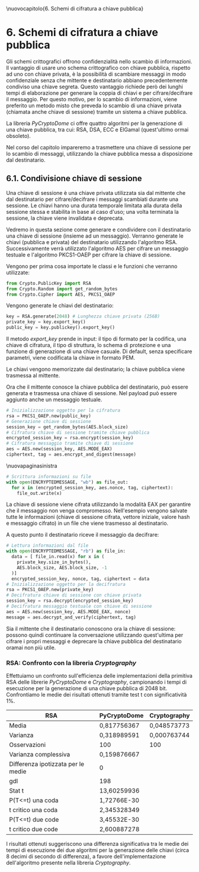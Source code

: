 \nuovocapitolo{6. Schemi di cifratura a chiave pubblica}

# 6. Schemi di cifratura a chiave pubblica
Gli schemi crittografici offrono confidenzialità nello scambio di informazioni.
Il vantaggio di usare uno schema crittografico con chiave pubblica, rispetto ad uno con chiave privata, è la possibilità di scambiare messaggi in modo confidenziale senza che mittente e destinatario abbiano precedentemente condiviso una chiave segreta.
Questo vantaggio richiede però dei lunghi tempi di elaborazione per generare la coppia di chiavi e per cifrare/decifrare il messaggio.
Per questo motivo, per lo scambio di informazioni, viene preferito un metodo misto che preveda lo scambio di una chiave privata (chiamata anche chiave di sessione) tramite un sistema a chiave pubblica.

La libreria *PyCryptoDome* ci offre quattro algoritmi per la generazione di una chiave pubblica, tra cui: RSA, DSA, ECC e ElGamal (quest'ultimo ormai obsoleto).

Nel corso del capitolo impareremo a trasmettere una chiave di sessione per lo scambio di messaggi, utilizzando la chiave pubblica messa a disposizione dal destinatario.

## 6.1. Condivisione chiave di sessione
Una chiave di sessione è una chiave privata utilizzata sia dal mittente che dal destinatario per cifrare/decifrare i messaggi scambiati durante una sessione. Le chiavi hanno una durata temporale limitata alla durata della sessione stessa e stabilita in base al caso d'uso; una volta terminata la sessione, la chiave viene invalidata e deprecata.

Vedremo in questa sezione come generare e condividere con il destinatario una chiave di sessione (insieme ad un messaggio). Verranno generate le chiavi (pubblica e privata) del destinatario utilizzando l'algoritmo RSA. Successivamente verrà utilizzato l'algoritmo AES per cifrare un messaggio testuale e l'algoritmo PKCS1-OAEP per cifrare la chiave di sessione.

Vengono per prima cosa importate le classi e le funzioni che verranno utilizzate:

```python
from Crypto.PublicKey import RSA
from Crypto.Random import get_random_bytes
from Crypto.Cipher import AES, PKCS1_OAEP
```

Vengono generate le chiavi del destinatario:

```python
key = RSA.generate(2048) # Lunghezza chiave privata (256B)
private_key = key.export_key()
public_key = key.publickey().export_key()
```

Il metodo *export_key* prende in input: il tipo di formato per la codifica, una chiave di cifratura, il tipo di struttura, lo schema di protezione e una funzione di generazione di una chiave casuale. Di default, senza specificare parametri, viene codificata la chiave in formato PEM.

Le chiavi vengono memorizzate dal destinatario; la chiave pubblica viene trasmessa al mittente.

Ora che il mittente conosce la chiave pubblica del destinatario, può essere generata e trasmessa una chiave di sessione. Nel payload può essere aggiunto anche un messaggio testuale.

```python
# Inizializzazione oggetto per la cifratura
rsa = PKCS1_OAEP.new(public_key)
# Generazione chiave di sessione
session_key = get_random_bytes(AES.block_size)
# Cifratura chiave di sessione tramite chiave pubblica
encrypted_session_key = rsa.encrypt(session_key)
# Cifratura messaggio tramite chiave di sessione
aes = AES.new(session_key, AES.MODE_EAX)
ciphertext, tag = aes.encrypt_and_digest(message)
```

\nuovapaginasinistra

```python
# Scrittura informazioni su file
with open(ENCRYPTEDMESSAGE, "wb") as file_out:
  for x in (encrypted_session_key, aes.nonce, tag, ciphertext):
    file_out.write(x)
```

La chiave di sessione viene cifrata utilizzando la modalità EAX per garantire che il messaggio non venga compromesso. Nell'esempio vengono salvate tutte le informazioni (chiave di sessione cifrata, vettore iniziale, valore hash e messaggio cifrato) in un file che viene trasmesso al destinatario.

A questo punto il destinatario riceve il messaggio da decifrare:

```python
# Lettura informazioni dal file
with open(ENCRYPTEDMESSAGE, "rb") as file_in:
  data = [ file_in.read(x) for x in (
    private_key.size_in_bytes(),
    AES.block_size, AES.block_size, -1
  )]
  encrypted_session_key, nonce, tag, ciphertext = data
# Inizializzazione oggetto per la decifratura
rsa = PKCS1_OAEP.new(private_key)
# Decifratura chiave di sessione con chiave privata
session_key = rsa.decrypt(encrypted_session_key)
# Decifratura messaggio testuale con chiave di sessione
aes = AES.new(session_key, AES.MODE_EAX, nonce)
message = aes.decrypt_and_verify(ciphertext, tag)
```

Sia il mittente che il destinatario conoscono ora la chiave di sessione: possono quindi continuare la conversazione utilizzando quest'ultima per cifrare i propri messaggi e deprecare la chiave pubblica del destinatario oramai non più utile.

### RSA: Confronto con la libreria *Cryptography*
Effettuiamo un confronto sull'efficienza delle implementazioni della primitiva RSA delle librerie *PyCryptoDome* e *Cryptography*, campionando i tempi di esecuzione per la generazione di una chiave pubblica di 2048 bit. Confrontiamo le medie dei risultati ottenuti tramite test t con significatività 1%.

| RSA                                | PyCryptoDome | Cryptography |
| ---------------------------------- | ------------ | ------------ |
| Media                              | 0,817756367  | 0,048573773  |
| Varianza                           | 0,318989591  | 0,000763744  |
| Osservazioni                       | 100          | 100          |
| Varianza complessiva               | 0,159876667  |              |
| Differenza ipotizzata per le medie | 0            |              |
| gdl                                | 198          |              |
| Stat t                             | 13,60259936  |              |
| P(T<=t) una coda                   | 1,72766E-30  |              |
| t critico una coda                 | 2,345328349  |              |
| P(T<=t) due code                   | 3,45532E-30  |              |
| t critico due code                 | 2,600887278  |              |

I risultati ottenuti suggeriscono una differenza significativa tra le medie dei tempi di esecuzione dei due algoritmi per la generazione delle chiavi (circa 8 decimi di secondo di differenza), a favore dell'implementazione dell'algoritmo presente nella libreria *Cryptography*.

